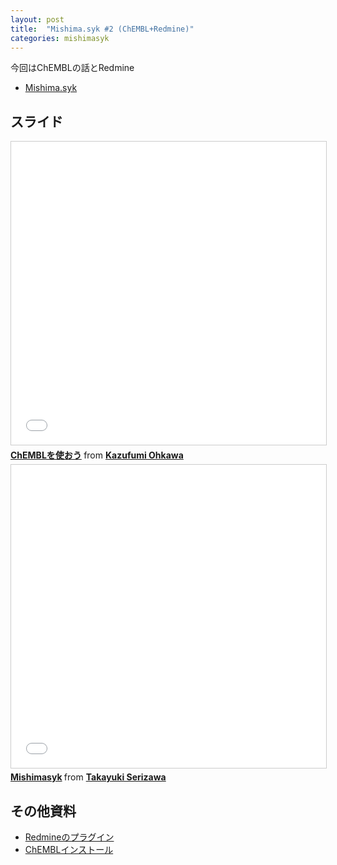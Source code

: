 ```yaml
---
layout: post
title:  "Mishima.syk #2 (ChEMBL+Redmine)"
categories: mishimasyk
---
```


今回はChEMBLの話とRedmine

- [Mishima.syk](https://connpass.com/event/4359/)

## スライド


<iframe src="//www.slideshare.net/slideshow/embed_code/key/Mi3FFZg7sVkKc2" width="595" height="485" frameborder="0" marginwidth="0" marginheight="0" scrolling="no" style="border:1px solid #CCC; border-width:1px; margin-bottom:5px; max-width: 100%;" allowfullscreen> </iframe> <div style="margin-bottom:5px"> <strong> <a href="//www.slideshare.net/KazufumiOhkawa/chembl" title="ChEMBLを使おう" target="_blank">ChEMBLを使おう</a> </strong> from <strong><a href="https://www.slideshare.net/KazufumiOhkawa" target="_blank">Kazufumi Ohkawa</a></strong> </div>

<iframe src="//www.slideshare.net/slideshow/embed_code/key/e7iEOxIw3FaOHi" width="595" height="485" frameborder="0" marginwidth="0" marginheight="0" scrolling="no" style="border:1px solid #CCC; border-width:1px; margin-bottom:5px; max-width: 100%;" allowfullscreen> </iframe> <div style="margin-bottom:5px"> <strong> <a href="//www.slideshare.net/seritaka/mishimasyk-seri" title="Mishimasyk" target="_blank">Mishimasyk</a> </strong> from <strong><a href="https://www.slideshare.net/seritaka" target="_blank">Takayuki Serizawa</a></strong> </div>

## その他資料

- [Redmineのプラグイン](https://drive.google.com/file/d/0B0KpuCZqoLcIdjN4VEpkZ013QUU/edit)
- [ChEMBLインストール](http://blog.kzfmix.com/entry/1389565991)